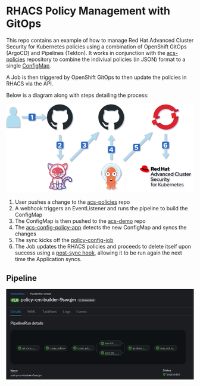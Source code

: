 # RHACS Policy Management with GitOps
This repo contains an example of how to manage Red Hat Advanced Cluster Security for Kubernetes policies using a combination of OpenShift GitOps (ArgoCD) and Pipelines (Tekton).  It works in conjunction with the [acs-policies](https://github.com/caseyrobb/acs-policies) repository to combine the indiviual policies (in JSON) format to a single [ConfigMap](https://github.com/caseyrobb/acs-demo/blob/master/app/policy/policies-payload-cm.yaml).

A Job is then triggered by OpenShift GitOps to then update the policies in RHACS via the API.

Below is a diagram along with steps detailing the process:

![alt text](https://raw.githubusercontent.com/caseyrobb/acs-demo/master/flowchart.png)

1. User pushes a change to the [acs-policies](https://github.com/caseyrobb/acs-policies) repo
2. A webhook triggers an EventListener and runs the pipeline to build the ConfigMap
3. The ConfigMap is then pushed to the [acs-demo](https://github.com/caseyrobb/acs-demo/blob/master/app/policy/policies-payload-cm.yaml) repo
4. The [acs-config-policy-app](https://github.com/caseyrobb/acs-demo/blob/master/argocd/acs-config-policy-app.yaml) detects the new ConfigMap and syncs the changes
5. The sync kicks off the [policy-config-job](https://github.com/caseyrobb/acs-demo/blob/master/app/policy/policy-config-job.yaml)
6. The Job updates the RHACS policies and proceeds to delete itself upon success using a [post-sync hook](https://github.com/caseyrobb/acs-demo/blob/master/app/policy/policy-config-job.yaml#L6), allowing it to be run again the next time the Application syncs.

## Pipeline

![alt text](https://raw.githubusercontent.com/caseyrobb/acs-demo/master/pipeline.png)
